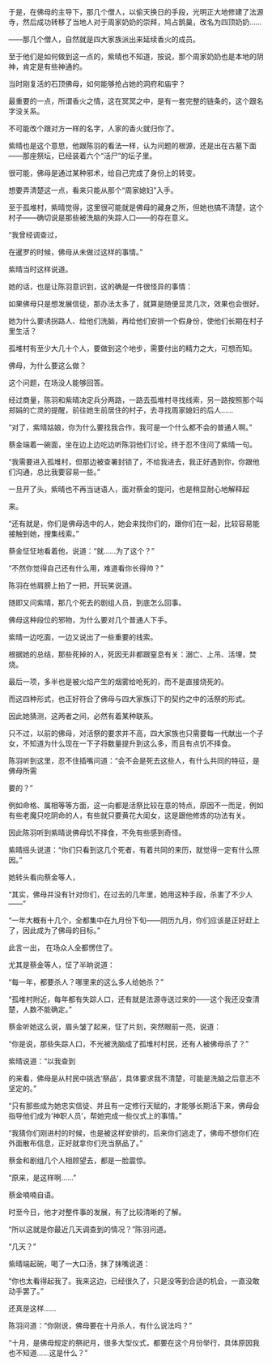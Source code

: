 于是，在佛母的主导下，那几个僧人，以偷天换日的手段，光明正大地修建了法源寺，然后成功转移了当地人对于周家奶奶的崇拜，鸠占鹊巢，改名为四顶奶奶……

——那几个僧人，自然就是四大家族派出来延续香火的成员。

至于他们是如何做到这一点的，紫晴也不知道，按说，那个周家奶奶也是本地的阴神，肯定是有些神通的。

当时刚复活的石顶佛母，如何能够抢占她的洞府和庙宇？

最重要的一点，所谓香火之情，这在冥冥之中，是有一套完整的链条的，这个跟名字没关系。

不可能改个跟对方一样的名字，人家的香火就归你了。

紫晴也是这个意思，他跟陈羽的看法一样，认为问题的根源，还是出在古墓下面——那座祭坛，已经装着六个“活尸”的坛子里。

很可能，佛母是通过某种邪术，给自己完成了身份上的转变。

想要弄清楚这一点，看来只能从那个“周家媳妇”入手。

至于孤堆村，紫晴觉得，这里很可能就是佛母的藏身之所，但她也搞不清楚，这个村子——确切说是那些被洗脑的失踪人口——的存在意义。

“我曾经调查过，

在暹罗的时候，佛母从未做过这样的事情。”

紫晴当时这样说道。

她的话，也是让陈羽意识到，这的确是一件很怪异的事情：

如果佛母只是想发展信徒，那办法太多了，就算是随便显灵几次，效果也会很好。

她为什么要诱拐路人、给他们洗脑，再给他们安排一个假身份，使他们长期在村子里生活？

孤堆村有至少大几十个人，要做到这个地步，需要付出的精力之大，可想而知。

佛母，为什么要这么做？

这个问题，在场没人能够回答。

经过商量，陈羽和紫晴决定兵分两路，一路去孤堆村寻找线索，另一路按照那个叫郑娟的亡灵的提醒，前往她生前居住的村子，去寻找周家媳妇的后人……

“对了，紫晴姑娘，你为什么要找我合作，我可是一个什么都不会的普通人啊。”

蔡金端着一碗面，坐在边上边吃边听陈羽他们讨论，终于忍不住问了紫晴一句。

“我需要进入孤堆村，但那边被查署封锁了，不给我进去，我正好遇到你，你跟他们沟通，总比我要容易一些。”

一旦开了头，紫晴也不再当谜语人，面对蔡金的提问，也是稍显耐心地解释起

来。

“还有就是，你们是佛母选中的人，她会来找你们的，跟你们在一起，比较容易能接触到她，搜集线索。”

蔡金怔怔地看着他，说道：“就……为了这个？”

“不然你觉得自己还有什么用，难道看你长得帅？”

陈羽在他肩膀上拍了一把，开玩笑说道。

随即又问紫晴，那几个死去的剧组人员，到底怎么回事。

佛母这种段位的邪物，为什么要对几个普通人下手。

紫晴一边吃面，一边又说出了一些重要的线索。

根据她的总结，那些死掉的人，死因无非都跟窒息有关：溺亡、上吊、活埋，焚烧。

最后一项，多半也是被火焰产生的烟雾给呛死的，而不是直接烧死的。

而这四种形式，也正好符合了佛母与四大家族订下的契约之中的活祭的形式。

因此她猜测，这两者之间，必然有着某种联系。

只不过，以前的佛母，对活祭的要求并不高，四大家族也只需要每一代献出一个子女，不知道为什么现在一下子将数量提升到这么多，而且有点饥不择食。

陈羽听到这里，忍不住插嘴问道：“会不会是死去这些人，有什么共同的特征，是佛母所需

要的？”

例如命格、属相等等方面，这一向都是活祭比较在意的特点，原因不一而足，例如有些老魔只吃阴命的人，有些就只要黄花大闺女，这是跟他修炼的功法有关。

因此陈羽听到紫晴说佛母饥不择食，不免有些感到奇怪。

紫晴摇头说道：“你们只看到这几个死者，有着共同的来历，就觉得一定有什么原因。”

她转头看向蔡金等人，

“其实，佛母并没有针对你们，在过去的几年里，她用这种手段，杀害了不少人——”

“一年大概有十几个，全都集中在九月份下旬——阴历九月，你们应该是正好赶上了，因此成为了佛母的目标。”

此言一出， 在场众人全都愣住了。

尤其是蔡金等人，怔了半晌说道：

“每一年，都要杀人？哪里来的这么多人给她杀？”

“孤堆村附近，每年都有失踪人口，还有就是法源寺送过来的——这个我还没查清楚，人数不能确定。”

蔡金听她这么说，眉头皱了起来，怔了片刻，突然眼前一亮，说道：

“你是说，那些失踪人口，不光被洗脑成了孤堆村村民，还有人被佛母杀了？”

紫晴说道：“以我查到

的来看，佛母是从村民中挑选‘祭品’，具体要求我不清楚，可能是洗脑之后意志不坚定的。”

“只有那些成为她忠实信徒、并且有一定修行天赋的，才能够长期活下来，佛母会指导他们成为‘神职人员’，帮她完成一些仪式上的事情。”

“我猜你们刚进村的时候，也是被这样安排的，后来你们逃走了，佛母不想你们在外面散布信息，正好就拿你们充当祭品了。”

蔡金和剧组几个人相顾望去，都是一脸震惊。

“原来，是这样啊……”

蔡金喃喃自语。

时至今日，他才对整件事的发展，有了比较清晰的了解。

“所以这就是你最近几天调查到的情况？”陈羽问道。

“几天？”

紫晴端起碗，喝了一大口汤，抹了抹嘴说道：

“你也太看得起我了。我来这边，已经很久了，只是没等到合适的机会，一直没敢动手罢了。”

还真是这样……

陈羽问道：“你刚说，佛母要在十月杀人，有什么说法吗？”

“十月，是佛母规定的祭祀月，很多大型仪式，都要在这个月份举行，具体原因我也不知道……这是什么？”
